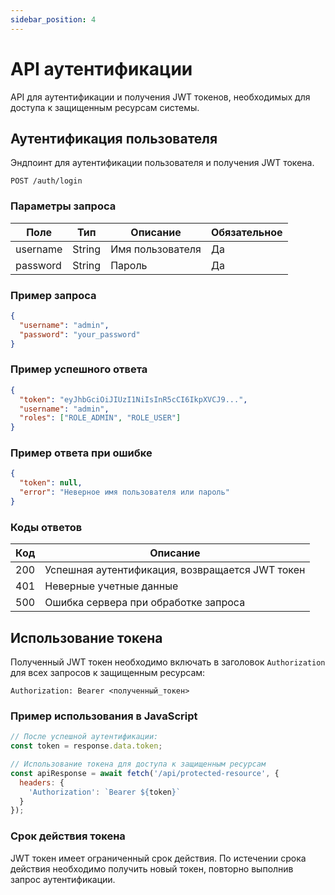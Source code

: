 ```yaml
---
sidebar_position: 4
---
```


# API аутентификации

API для аутентификации и получения JWT токенов, необходимых для доступа к защищенным ресурсам системы.

## Аутентификация пользователя

Эндпоинт для аутентификации пользователя и получения JWT токена.

```
POST /auth/login
```

### Параметры запроса

| Поле | Тип | Описание | Обязательное |
|------|-----|----------|-------------|
| username | String | Имя пользователя | Да |
| password | String | Пароль | Да |

### Пример запроса

```json
{
  "username": "admin",
  "password": "your_password"
}
```

### Пример успешного ответа

```json
{
  "token": "eyJhbGciOiJIUzI1NiIsInR5cCI6IkpXVCJ9...",
  "username": "admin",
  "roles": ["ROLE_ADMIN", "ROLE_USER"]
}
```

### Пример ответа при ошибке

```json
{
  "token": null,
  "error": "Неверное имя пользователя или пароль"
}
```

### Коды ответов

| Код | Описание |
|-----|----------|
| 200 | Успешная аутентификация, возвращается JWT токен |
| 401 | Неверные учетные данные |
| 500 | Ошибка сервера при обработке запроса |

## Использование токена

Полученный JWT токен необходимо включать в заголовок `Authorization` для всех запросов к защищенным ресурсам:

```
Authorization: Bearer <полученный_токен>
```

### Пример использования в JavaScript

```javascript
// После успешной аутентификации:
const token = response.data.token;

// Использование токена для доступа к защищенным ресурсам
const apiResponse = await fetch('/api/protected-resource', {
  headers: {
    'Authorization': `Bearer ${token}`
  }
});
```

### Срок действия токена

JWT токен имеет ограниченный срок действия. По истечении срока действия необходимо получить новый токен, повторно выполнив запрос аутентификации.
